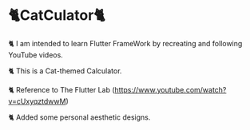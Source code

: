 # 🐈CatCulator🐈
🐈 I am intended to learn Flutter FrameWork by recreating and following YouTube videos.

🐈 This is a Cat-themed Calculator.

🐈 Reference to The Flutter Lab (https://www.youtube.com/watch?v=cUxyqztdwwM)

🐈 Added some personal aesthetic designs.
